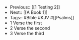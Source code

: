 - Previous:: [[1 Testing 2]]
- Next:: [[A Book 1]]
- Tags:: #Bible #KJV #[[Psalms]]
- 1 Verse the first
- 2 Verse the second
- 3 Verse the third
